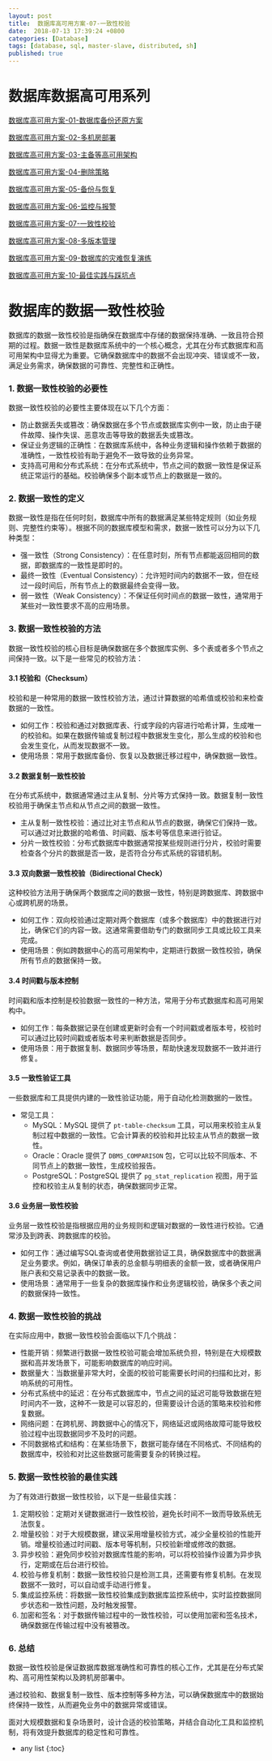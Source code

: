 ```yaml
---
layout: post
title:  数据库高可用方案-07-一致性校验
date:  2018-07-13 17:39:24 +0800
categories: [Database]
tags: [database, sql, master-slave, distributed, sh]
published: true
---
```


# 数据库数据高可用系列

[数据库高可用方案-01-数据库备份还原方案](https://houbb.github.io/2018/07/13/database-recover)

[数据库高可用方案-02-多机房部署](https://houbb.github.io/2018/07/13/database-recover-02-multi-place)

[数据库高可用方案-03-主备等高可用架构](https://houbb.github.io/2018/07/13/database-recover-03-master-slave)

[数据库高可用方案-04-删除策略](https://houbb.github.io/2018/07/13/database-recover-04-delete-strategy)

[数据库高可用方案-05-备份与恢复](https://houbb.github.io/2018/07/13/database-recover-05-recover)

[数据库高可用方案-06-监控与报警](https://houbb.github.io/2018/07/13/database-recover-06-monitor-and-alarm)

[数据库高可用方案-07-一致性校验](https://houbb.github.io/2018/07/13/database-recover-07-checksum)

[数据库高可用方案-08-多版本管理](https://houbb.github.io/2018/07/13/database-recover-08-version-manager)

[数据库高可用方案-09-数据库的灾难恢复演练](https://houbb.github.io/2018/07/13/database-recover-09-problem-recover-test)

[数据库高可用方案-10-最佳实践与踩坑点](https://houbb.github.io/2018/07/13/database-recover-10-best-practice)

# 数据库的数据一致性校验

数据库的数据一致性校验是指确保在数据库中存储的数据保持准确、一致且符合预期的过程。数据一致性是数据库系统中的一个核心概念，尤其在分布式数据库和高可用架构中显得尤为重要。它确保数据库中的数据不会出现冲突、错误或不一致，满足业务需求，确保数据的可靠性、完整性和正确性。

### 1. 数据一致性校验的必要性

数据一致性校验的必要性主要体现在以下几个方面：

- 防止数据丢失或篡改：确保数据在多个节点或数据库实例中一致，防止由于硬件故障、操作失误、恶意攻击等导致的数据丢失或篡改。
- 保证业务逻辑的正确性：在数据库系统中，各种业务逻辑和操作依赖于数据的准确性，一致性校验有助于避免不一致导致的业务异常。
- 支持高可用和分布式系统：在分布式系统中，节点之间的数据一致性是保证系统正常运行的基础。校验确保多个副本或节点上的数据是一致的。

### 2. 数据一致性的定义

数据一致性是指在任何时刻，数据库中所有的数据满足某些特定规则（如业务规则、完整性约束等）。根据不同的数据库模型和需求，数据一致性可以分为以下几种类型：

- 强一致性（Strong Consistency）：在任意时刻，所有节点都能返回相同的数据，即数据库的一致性是即时的。
- 最终一致性（Eventual Consistency）：允许短时间内的数据不一致，但在经过一段时间后，所有节点上的数据最终会变得一致。
- 弱一致性（Weak Consistency）：不保证任何时间点的数据一致性，通常用于某些对一致性要求不高的应用场景。

### 3. 数据一致性校验的方法

数据一致性校验的核心目标是确保数据在多个数据库实例、多个表或者多个节点之间保持一致。以下是一些常见的校验方法：

#### 3.1 校验和（Checksum）
校验和是一种常用的数据一致性校验方法，通过计算数据的哈希值或校验和来检查数据的一致性。

- 如何工作：校验和通过对数据库表、行或字段的内容进行哈希计算，生成唯一的校验和。如果在数据传输或复制过程中数据发生变化，那么生成的校验和也会发生变化，从而发现数据不一致。
- 使用场景：常用于数据库备份、恢复以及数据迁移过程中，确保数据一致性。

#### 3.2 数据复制一致性校验
在分布式系统中，数据通常通过主从复制、分片等方式保持一致。数据复制一致性校验用于确保主节点和从节点之间的数据一致性。

- 主从复制一致性校验：通过比对主节点和从节点的数据，确保它们保持一致。可以通过对比数据的哈希值、时间戳、版本号等信息来进行验证。
- 分片一致性校验：分布式数据库中数据通常按某些规则进行分片，校验时需要检查各个分片的数据是否一致，是否符合分布式系统的容错机制。

#### 3.3 双向数据一致性校验（Bidirectional Check）
这种校验方法用于确保两个数据库之间的数据一致性，特别是跨数据库、跨数据中心或跨机房的场景。

- 如何工作：双向校验通过定期对两个数据库（或多个数据库）中的数据进行对比，确保它们的内容一致。这通常需要借助专门的数据同步工具或比较工具来完成。
- 使用场景：例如跨数据中心的高可用架构中，定期进行数据一致性校验，确保所有节点的数据保持一致。

#### 3.4 时间戳与版本控制
时间戳和版本控制是校验数据一致性的一种方法，常用于分布式数据库和高可用架构中。

- 如何工作：每条数据记录在创建或更新时会有一个时间戳或者版本号，校验时可以通过比较时间戳或者版本号来判断数据是否同步。
- 使用场景：用于数据复制、数据同步等场景，帮助快速发现数据不一致并进行修复。

#### 3.5 一致性验证工具
一些数据库和工具提供内建的一致性验证功能，用于自动化检测数据的一致性。

- 常见工具：
  - MySQL：MySQL 提供了 `pt-table-checksum` 工具，可以用来校验主从复制过程中数据的一致性。它会计算表的校验和并比较主从节点的数据一致性。
  - Oracle：Oracle 提供了 `DBMS_COMPARISON` 包，它可以比较不同版本、不同节点上的数据一致性，生成校验报告。
  - PostgreSQL：PostgreSQL 提供了 `pg_stat_replication` 视图，用于监控和校验主从复制的状态，确保数据同步正常。

#### 3.6 业务层一致性校验
业务层一致性校验是指根据应用的业务规则和逻辑对数据的一致性进行校验。它通常涉及到跨表、跨数据库的校验。

- 如何工作：通过编写SQL查询或者使用数据验证工具，确保数据库中的数据满足业务要求。例如，确保订单表的总金额与明细表的金额一致，或者确保用户账户表和交易记录表中的数据一致。
- 使用场景：通常用于一些复杂的数据库操作和业务逻辑校验，确保多个表之间的数据保持一致性。

### 4. 数据一致性校验的挑战

在实际应用中，数据一致性校验会面临以下几个挑战：

- 性能开销：频繁进行数据一致性校验可能会增加系统负担，特别是在大规模数据和高并发场景下，可能影响数据库的响应时间。
- 数据量大：当数据量非常大时，全面的校验可能需要长时间的扫描和比对，影响系统的可用性。
- 分布式系统中的延迟：在分布式数据库中，节点之间的延迟可能导致数据在短时间内不一致，这种不一致是可以容忍的，但需要设计合适的策略来校验和修复数据。
- 网络问题：在跨机房、跨数据中心的情况下，网络延迟或网络故障可能导致校验过程中出现数据同步不及时的问题。
- 不同数据格式和结构：在某些场景下，数据可能存储在不同格式、不同结构的数据库中，校验和对比这些数据可能需要复杂的转换过程。

### 5. 数据一致性校验的最佳实践

为了有效进行数据一致性校验，以下是一些最佳实践：

1. 定期校验：定期对关键数据进行一致性校验，避免长时间不一致而导致系统无法恢复。
2. 增量校验：对于大规模数据，建议采用增量校验方式，减少全量校验的性能开销。增量校验通过时间戳、版本号等机制，只校验新增或修改的数据。
3. 异步校验：避免同步校验对数据库性能的影响，可以将校验操作设置为异步执行，定期或在后台进行校验。
4. 校验与修复机制：数据一致性校验只是检测工具，还需要有修复机制。在发现数据不一致时，可以自动或手动进行修复。
5. 集成监控系统：将数据一致性校验集成到数据库监控系统中，实时监控数据同步状态和一致性问题，及时触发报警。
6. 加密和签名：对于数据传输过程中的一致性校验，可以使用加密和签名技术，确保数据在传输过程中没有被篡改。

### 6. 总结

数据一致性校验是保证数据库数据准确性和可靠性的核心工作，尤其是在分布式架构、高可用性架构以及跨机房部署中。

通过校验和、数据复制一致性、版本控制等多种方法，可以确保数据库中的数据始终保持一致性，从而避免业务中的数据异常或错误。

面对大规模数据和复杂场景时，设计合适的校验策略，并结合自动化工具和监控机制，将有效提升数据库的稳定性和可靠性。

* any list
{:toc}